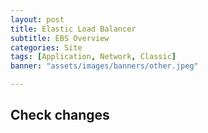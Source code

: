 ```yaml
---
layout: post
title: Elastic Load Balancer
subtitle: EBS Overview
categories: Site
tags: [Application, Network, Classic]
banner: "assets/images/banners/other.jpeg"

---
```


## Check changes
